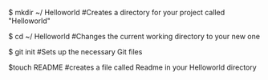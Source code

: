 $ mkdir ~/ Helloworld
#Creates a directory for your project called "Helloworld"

$ cd ~/ Helloworld
#Changes the current working directory to your new one

$ git init
#Sets up the necessary Git files

$touch README
#creates a file called Readme in your Helloworld directory
